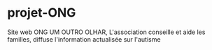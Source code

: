 # projet-ONG
Site web ONG UM OUTRO OLHAR, L'association conseille et aide les familles, diffuse l'information actualisée sur l'autisme
